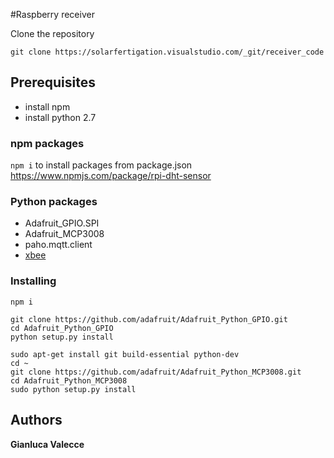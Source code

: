 #Raspberry receiver

Clone the repository
```
git clone https://solarfertigation.visualstudio.com/_git/receiver_code
```

## Prerequisites

- install npm
- install python 2.7

### npm packages

`npm i` to install packages from package.json
https://www.npmjs.com/package/rpi-dht-sensor
### Python packages

- Adafruit_GPIO.SPI
- Adafruit_MCP3008
- paho.mqtt.client
- [xbee](https://pypi.python.org/pypi/XBee)


### Installing

```
npm i
```


```
git clone https://github.com/adafruit/Adafruit_Python_GPIO.git
cd Adafruit_Python_GPIO
python setup.py install
```


```
sudo apt-get install git build-essential python-dev
cd ~
git clone https://github.com/adafruit/Adafruit_Python_MCP3008.git
cd Adafruit_Python_MCP3008
sudo python setup.py install
```

## Authors

**Gianluca Valecce**

